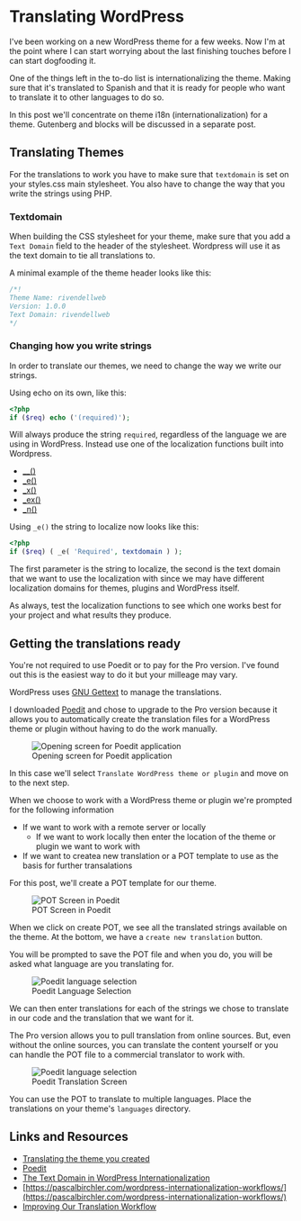 # Translating WordPress

I've been working on a new WordPress theme for a few weeks. Now I'm at the point where I can start worrying about the last finishing touches before I can start dogfooding it.

One of the things left in the to-do list is internationalizing the theme. Making sure that it's translated to Spanish and that it is ready for people who want to translate it to other languages to do so.

In this post we'll concentrate on theme i18n (internationalization) for a theme. Gutenberg and blocks will be discussed in a separate post.

## Translating Themes

For the translations to work you have to make sure that `textdomain` is set on your styles.css main stylesheet. You also have to change the way that you write the strings using PHP.

### Textdomain

When building the CSS stylesheet for your theme, make sure that you add a `Text Domain` field to the header of the stylesheet. Wordpress will use it as the text domain to tie all translations to.

A minimal example of the theme header looks like this:

```css
/*!
Theme Name: rivendellweb
Version: 1.0.0
Text Domain: rivendellweb
*/
```

### Changing how you write strings

In order to translate our themes, we need to change the way we write our strings.

Using echo on its own, like this:

```php
<?php
if ($req) echo ('(required)');
```

Will always produce the string `required`, regardless of the language we are using in WordPress. Instead  use one of the localization functions built into Wordpress.

* [__()](https://developer.wordpress.org/reference/functions/__/)
* [_e()](https://developer.wordpress.org/reference/functions/_e/)
* [_x()](https://developer.wordpress.org/reference/functions/_x/)
* [_ex()](https://developer.wordpress.org/reference/functions/_ex/)
* [_n()](https://developer.wordpress.org/reference/functions/_n/)

Using `_e()` the string to localize now looks like this:

```php
<?php
if ($req) ( _e( 'Required', textdomain ) );
```

The first parameter is the string to localize, the second is the text domain that we want to use the localization with since we may have different localization domains for themes, plugins and WordPress itself.

As always, test the localization functions to see which one works best for your project and what results they produce.

## Getting the translations ready

<div class="message info">
<p>You're not required to use Poedit or to pay for the Pro version. I've found out this is the easiest way to do it but your milleage may vary.</p>
</div>

WordPress uses [GNU Gettext](https://www.gnu.org/software/gettext/) to manage the translations.

I downloaded [Poedit](https://poedit.net) and chose to upgrade to the Pro version because it allows you to automatically create the translation files for a WordPress theme or plugin without having to do the work manually.

<figure>
<img src="https://publishing-project.rivendellweb.net/wp-content/uploads/2020/03/poedit-01.png" alt='Opening screen for Poedit application'>
<figcaption>Opening screen for Poedit application</figcaption>
</figure>

In this case we'll select `Translate WordPress theme or plugin` and move on to the next step.

When we choose to work with a WordPress theme or plugin we're prompted for the following information

* If we want to work with a remote server or locally
  * If we want to work locally then enter the location of the theme or plugin we want to work with
* If we want to createa new translation or a POT template to use as the basis for further transalations

For this post, we'll create a POT template for our theme.

<figure>
<img src="https://publishing-project.rivendellweb.net/wp-content/uploads/2020/03/poedit-03.png" alt="POT Screen in Poedit">
<figcaption>POT Screen in Poedit</figcaption>
</figure>

When we click on create POT, we see all the translated strings available on the theme. At the bottom, we have a `create new translation` button.

You will be prompted to save the POT file and when you do, you will be asked what language are you translating for.

<figure>
<img src="https://publishing-project.rivendellweb.net/wp-content/uploads/2020/03/poedit-04.png" alt="Poedit language selection">
<figcaption>Poedit Language Selection</figcaption>
</figure>

We can then enter translations for each of the strings we chose to translate in our code and the translation that we want for it.

The Pro version allows you to pull translation from online sources. But, even without the online sources, you can translate the content yourself or you can handle the POT file to a commercial translator to work with.

<figure>
<img src="https://publishing-project.rivendellweb.net/wp-content/uploads/2020/03/poedit-05.png" alt="Poedit language selection">
<figcaption>Poedit Translation Screen</figcaption>
</figure>

You can use the POT to translate to multiple languages. Place the translations on your theme's `languages` directory.

## Links and Resources

* [Translating the theme you created](https://wpml.org/documentation/support/translating-the-theme-you-created/)
* [Poedit](https://poedit.net/)
* [The Text Domain in WordPress Internationalization](https://pascalbirchler.com/text-domain-wordpress-internationalization/)
* [https://pascalbirchler.com/wordpress-internationalization-workflows/](https://pascalbirchler.com/wordpress-internationalization-workflows/)
* [Improving Our Translation Workflow](https://required.com/en/translation-workflow-glotpress-traduttore/)
